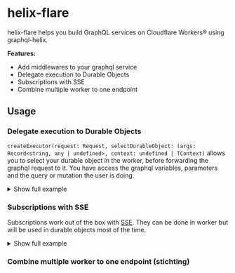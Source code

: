 # helix-flare

helix-flare helps you build GraphQL services on Cloudflare Workers® using graphql-helix.

**Features:**

- Add middlewares to your graphql service
- Delegate execution to Durable Objects
- Subscriptions with SSE
- Combine multiple worker to one endpoint

## Usage

### Delegate execution to Durable Objects

`createExecutor(request: Request, selectDurableObject: (args: Record<string, any | undefined>, context: undefined | TContext)` allows you to select your durable object in the worker, before forwarding the graphql request to it. You have access the graphql variables, parameters and the query or mutation the user is doing.

<details>

<summary>Show full example</summary>

```ts
// worker.ts
import { makeExecutableSchema } from '@graphql-tools/schema'
import { wrapSchema } from '@graphql-tools/wrap'
import helixFlare, { createExecutor } from 'helix-flare'

const typeDefs = /* GraphQL */ `
  type Post {
    id: Int!
    title: String
    votes: Int
  }

  type Mutation {
    upvotePost(postId: Int!): Post
  }
`
export default {
  async fetch(request: Request, env: Env) {
    const schema = wrapSchema({
      schema: makeExecutableSchema({ typeDefs }),
      executor: createExecutor(request, async (args, context) => {
        if (!args.postId) {
          throw new Error('No postId argument found')
        }

        const doId = env.PostDurableObject.idFromString(args.postId)
        return env.PostDurableObject.get(doId)
      }),
    })

    return helixFlare(request, schema)
  },
}
```

</details>

### Subscriptions with SSE

Subscriptions work out of the box with [SSE](https://developer.mozilla.org/en-US/docs/Web/API/Server-sent_events/Using_server-sent_events). They can be done in worker but will be used in durable objects most of the time.

<details>

<summary>Show full example</summary>

```ts
// typedefs.ts
const typeDefs = /* GraphQL */ `
  type Post {
    id: Int!
    votes: Int
  }

  type Subscription {
    """
    Returns the positions for given live Id
    """
    subscribePostVotes(postId: Int!): Int!
  }

  type Mutation {
    upvotePost(postId: Int!): Post
  }
`
export default typeDefs
```

```ts
// worker.ts
import { makeExecutableSchema } from '@graphql-tools/schema'
import { wrapSchema } from '@graphql-tools/wrap'
import helixFlare, { createExecutor } from 'helix-flare'
import typeDefs from './typedefs'

export { Post } from './Post'

export default {
  async fetch(request: Request, env: Env) {
    const schema = wrapSchema({
      schema: makeExecutableSchema({ typeDefs }),
      executor: createExecutor(request, async (args, context) => {
        if (!args.postId) {
          throw new Error('No postId argument found')
        }

        const doId = env.PostDurableObject.idFromString(args.postId)
        return env.PostDurableObject.get(doId)
      }),
    })

    return helixFlare(request, schema)
  },
}
```

```ts
// post.ts
import { makeExecutableSchema } from '@graphql-tools/schema'
import { wrapSchema } from '@graphql-tools/wrap'
import helixFlare, { createExecutor } from 'helix-flare'
import typeDefs from './typedefs'
import { BehaviorSubject } from 'rxjs'

export class Post implements DurableObject {
  private likes?: BehaviorSubject<number>

  constructor(state: DurableObjectState, env: Env) {
    this.likes = new BehaviorSubject(0)
  }

  async fetch() {
    const resolvers = {
      Mutation: {
        upvotePost: () => {
          // increase likes by one
          this.likes.next(this.likes.value() + 1)
          return {
            likes: this.likes.value()
            id: this.state.id,
          }
        },
      },
      Subscription: {
        subscribePostVotes: {
          subscribe: () => observableToAsyncIterable(this.likes),
        },
      },
    }

    const schema = makeExecutableSchema({
      resolvers,
      typeDefs,
    })

    return helixflare(request, schema)
  }
}
```

</details>

### Combine multiple worker to one endpoint (stichting)
